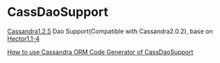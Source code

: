 CassDaoSupport
==============

[Cassandra1.2.5](https://github.com/apache/cassandra/tree/cassandra-1.2.5) Dao Support(Compatible with Cassandra2.0.2), base on [Hector1.1-4](https://github.com/hector-client/hector/tree/hector-1.1-4)

[How to use Cassandra ORM Code Generator of CassDaoSupport](https://github.com/nivance/CassDaoSupport/wiki/How-to-use-Cassandra-ORM-Code-Generator--of-CassDaoSupport)
